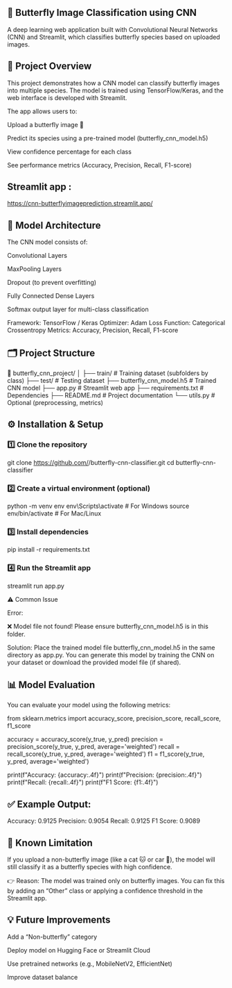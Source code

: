 ## 🦋 Butterfly Image Classification using CNN

A deep learning web application built with Convolutional Neural Networks (CNN) and Streamlit, which classifies butterfly species based on uploaded images.

## 🚀 Project Overview

This project demonstrates how a CNN model can classify butterfly images into multiple species.
The model is trained using TensorFlow/Keras, and the web interface is developed with Streamlit.

The app allows users to:

Upload a butterfly image 🦋

Predict its species using a pre-trained model (butterfly_cnn_model.h5)

View confidence percentage for each class

See performance metrics (Accuracy, Precision, Recall, F1-score)

## Streamlit app : 
https://cnn-butterflyimageprediction.streamlit.app/

## 🧠 Model Architecture

The CNN model consists of:

Convolutional Layers

MaxPooling Layers

Dropout (to prevent overfitting)

Fully Connected Dense Layers

Softmax output layer for multi-class classification

Framework: TensorFlow / Keras
Optimizer: Adam
Loss Function: Categorical Crossentropy
Metrics: Accuracy, Precision, Recall, F1-score

## 🗂️ Project Structure
📁 butterfly_cnn_project/
│
├── train/                     # Training dataset (subfolders by class)
├── test/                      # Testing dataset
├── butterfly_cnn_model.h5     # Trained CNN model
├── app.py                     # Streamlit web app
├── requirements.txt           # Dependencies
├── README.md                  # Project documentation
└── utils.py                   # Optional (preprocessing, metrics)

## ⚙️ Installation & Setup
### 1️⃣ Clone the repository
git clone https://github.com/<your-username>/butterfly-cnn-classifier.git
cd butterfly-cnn-classifier

### 2️⃣ Create a virtual environment (optional)
python -m venv env
env\Scripts\activate       # For Windows
source env/bin/activate    # For Mac/Linux

### 3️⃣ Install dependencies
pip install -r requirements.txt

### 4️⃣ Run the Streamlit app
streamlit run app.py

⚠️ Common Issue

Error:

❌ Model file not found! Please ensure butterfly_cnn_model.h5 is in this folder.


Solution:
Place the trained model file butterfly_cnn_model.h5 in the same directory as app.py.
You can generate this model by training the CNN on your dataset or download the provided model file (if shared).

## 📊 Model Evaluation

You can evaluate your model using the following metrics:

from sklearn.metrics import accuracy_score, precision_score, recall_score, f1_score

accuracy  = accuracy_score(y_true, y_pred)
precision = precision_score(y_true, y_pred, average='weighted')
recall    = recall_score(y_true, y_pred, average='weighted')
f1        = f1_score(y_true, y_pred, average='weighted')

print(f"Accuracy: {accuracy:.4f}")
print(f"Precision: {precision:.4f}")
print(f"Recall: {recall:.4f}")
print(f"F1 Score: {f1:.4f}")


## ✅ Example Output:

Accuracy: 0.9125
Precision: 0.9054
Recall: 0.9125
F1 Score: 0.9089

## 🐛 Known Limitation

If you upload a non-butterfly image (like a cat 🐱 or car 🚗),
the model will still classify it as a butterfly species with high confidence.

👉 Reason: The model was trained only on butterfly images.
You can fix this by adding an “Other” class or applying a confidence threshold in the Streamlit app.

## 💡 Future Improvements

Add a “Non-butterfly” category

Deploy model on Hugging Face or Streamlit Cloud

Use pretrained networks (e.g., MobileNetV2, EfficientNet)

Improve dataset balance
